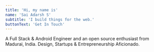 ```yaml
---
title: 'Hi, my name is'
name: 'Sai Adarsh S'
subtitle: 'I build things for the web.'
buttonText: 'Get In Touch'
---
```


A Full Stack & Android Engineer and an open source enthusiast from Madurai, India. Design, Startups & Entrepreneurship Aficionado.
